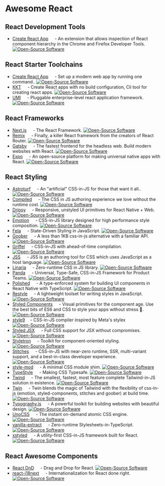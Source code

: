 Awesome React
===

## React Development Tools

- [Create React App](https://github.com/facebook/react-devtools) <img align="bottom" height="13" src="https://img.shields.io/github/stars/facebook/react-devtools.svg?label=" /> - An extension that allows inspection of React component hierarchy in the Chrome and Firefox Developer Tools. [![Open-Source Software][OSS Icon]](https://github.com/facebook/react-devtools)

## React Starter Toolchains

- [Create React App](https://create-react-app.dev/) <img align="bottom" height="13" src="https://img.shields.io/github/stars/facebook/create-react-app.svg?label=" /> - Set up a modern web app by running one command.. [![Open-Source Software][OSS Icon]](https://github.com/facebook/create-react-app)
- [KKT](https://kktjs.github.io/kkt) <img align="bottom" height="13" src="https://img.shields.io/github/stars/kktjs/kkt.svg?label=" /> - Create React apps with no build configuration, Cli tool for creating react apps. [![Open-Source Software][OSS Icon]](https://github.com/kktjs/kkt)
- [UMI](https://umijs.org/) <img align="bottom" height="13" src="https://img.shields.io/github/stars/umijs/umi.svg?label=" /> - Pluggable enterprise-level react application framework. [![Open-Source Software][OSS Icon]](https://github.com/umijs/umi)

## React Frameworks

- [Next.js](https://nextjs.org/) <img align="bottom" height="13" src="https://img.shields.io/github/stars/vercel/next.js.svg?label=" /> - The React Framework. [![Open-Source Software][OSS Icon]](https://github.com/vercel/next.js)
- [Remix](https://remix.run/) <img align="bottom" height="13" src="https://img.shields.io/github/stars/remix-run/remix.svg?label=" /> - Finally, a killer React framework from the creators of React Router. [![Open-Source Software][OSS Icon]](https://github.com/remix-run/remix)
- [Gatsby](https://www.gatsbyjs.com/) <img align="bottom" height="13" src="https://img.shields.io/github/stars/gatsbyjs/gatsby.svg?label=" /> - The fastest frontend for the headless web. Build modern websites with React. [![Open-Source Software][OSS Icon]](https://github.com/gatsbyjs/gatsby)
- [Expo](https://expo.dev) <img align="bottom" height="13" src="https://img.shields.io/github/stars/expo/expo.svg?label=" /> - An open-source platform for making universal native apps with React. [![Open-Source Software][OSS Icon]](https://www.github.com/expo/expo)

## React Styling

- [Astroturf](https://4catalyzer.github.io/astroturf/) <img align="bottom" height="13" src="https://img.shields.io/github/stars/4Catalyzer/astroturf.svg?label=" /> - An "artificial" CSS-in-JS for those that want it all.. [![Open-Source Software][OSS Icon]](https://github.com/4Catalyzer/astroturf)
- [Compiled](https://compiledcssinjs.com/) <img align="bottom" height="13" src="https://img.shields.io/github/stars/atlassian-labs/compiled.svg?label=" /> - The CSS in JS authoring experience we love without the runtime cost. [![Open-Source Software][OSS Icon]](https://github.com/atlassian-labs/compiled)
- [Dripsy](https://dripsy.xyz/) <img align="bottom" height="13" src="https://img.shields.io/github/stars/nandorojo/dripsy.svg?label=" /> - Responsive, unstyled UI primitives for React Native + Web. [![Open-Source Software][OSS Icon]](https://github.com/nandorojo/dripsy)
- [Emotion](https://emotion.sh/) <img align="bottom" height="13" src="https://img.shields.io/github/stars/emotion-js/emotion.svg?label=" /> - CSS-in-JS library designed for high performance style composition. [![Open-Source Software][OSS Icon]](https://github.com/emotion-js/emotion)
- [Fela](http://fela.js.org) <img align="bottom" height="13" src="https://img.shields.io/github/stars/robinweser/fela.svg?label=" /> - State-Driven Styling in JavaScript. [![Open-Source Software][OSS Icon]](https://github.com/robinweser/fela)
- [Goober](https://goober.rocks/) <img align="bottom" height="13" src="https://img.shields.io/github/stars/cristianbote/goober.svg?label=" /> - A less than 1KB css-in-js alternative with a familiar API. [![Open-Source Software][OSS Icon]](https://github.com/cristianbote/goober)
- [Griffel](https://griffel.js.org/) <img align="bottom" height="13" src="https://img.shields.io/github/stars/microsoft/griffel.svg?label=" /> - CSS-in-JS with ahead-of-time compilation. [![Open-Source Software][OSS Icon]](https://github.com/microsoft/griffel)
- [JSS](https://cssinjs.org/) <img align="bottom" height="13" src="https://img.shields.io/github/stars/cssinjs/jss.svg?label=" /> - JSS is an authoring tool for CSS which uses JavaScript as a host language. [![Open-Source Software][OSS Icon]](https://github.com/cssinjs/jss)
- [Linaria](https://linaria.dev/) <img align="bottom" height="13" src="https://img.shields.io/github/stars/callstack/linaria.svg?label=" /> - Zero-runtime CSS in JS library. [![Open-Source Software][OSS Icon]](https://github.com/callstack/linaria)
- [Panda](https://github.com/chakra-ui/panda) <img align="bottom" height="13" src="https://img.shields.io/github/stars/chakra-ui/panda.svg?label=" /> - Universal, Type-Safe, CSS-in-JS Framework for Product Teams. [![Open-Source Software][OSS Icon]](https://github.com/chakra-ui/panda)
- [Polished](https://github.com/Shopify/restyle) <img align="bottom" height="13" src="https://img.shields.io/github/stars/styled-components/polished.svg?label=" /> - A type-enforced system for building UI components in React Native with TypeScript. [![Open-Source Software][OSS Icon]](https://github.com/styled-components/polished)
- [Restyle](https://polished.js.org/) <img align="bottom" height="13" src="https://img.shields.io/github/stars/Shopify/restyle.svg?label=" /> - A lightweight toolset for writing styles in JavaScript. [![Open-Source Software][OSS Icon]](https://github.com/Shopify/restyle)
- [Styled Components](https://styled-components.com/) <img align="bottom" height="13" src="https://img.shields.io/github/stars/styled-components/styled-components.svg?label=" /> - Visual primitives for the component age. Use the best bits of ES6 and CSS to style your apps without stress 💅. [![Open-Source Software][OSS Icon]](https://github.com/styled-components/styled-components)
- [style9](https://github.com/johanholmerin/style9)<img align="bottom" height="13" src="https://img.shields.io/github/stars/johanholmerin/style9.svg?label=" /> - CSS-in-JS compiler inspired by Meta's stylex [![Open-Source Software][OSS Icon]](https://github.com/johanholmerin/style9)
- [Styled JSX](https://github.com/vercel/styled-jsx) <img align="bottom" height="13" src="https://img.shields.io/github/stars/vercel/styled-jsx.svg?label=" /> - Full CSS support for JSX without compromises. [![Open-Source Software][OSS Icon]](https://github.com/vercel/styled-jsx)
- [Styletron](https://www.styletron.org/) <img align="bottom" height="13" src="https://img.shields.io/github/stars/styletron/styletron.svg?label=" /> - Toolkit for component-oriented styling. [![Open-Source Software][OSS Icon]](https://github.com/styletron/styletron)
- [Stitches](https://stitches.dev/) <img align="bottom" height="13" src="https://img.shields.io/github/stars/stitchesjs/stitches.svg?label=" /> - CSS-in-JS with near-zero runtime, SSR, multi-variant support, and a best-in-class developer experience. [![Open-Source Software][OSS Icon]](https://github.com/stitchesjs/stitches)
- [style-mod](https://github.com/marijnh/style-mod) <img align="bottom" height="13" src="https://img.shields.io/github/stars/marijnh/style-mod.svg?label=" /> - A minimal CSS module shim. [![Open-Source Software][OSS Icon]](https://github.com/marijnh/style-mod)
- [TypeStyle](https://typestyle.github.io/) <img align="bottom" height="13" src="https://img.shields.io/github/stars/typestyle/typestyle.svg?label=" /> - Making CSS Typesafe. [![Open-Source Software][OSS Icon]](https://github.com/typestyle/typestyle)
- [Twind](https://twind.dev/) <img align="bottom" height="13" src="https://img.shields.io/github/stars/tw-in-js/twind.svg?label=" /> - The smallest, fastest, most feature complete Tailwind-in-JS solution in existence. [![Open-Source Software][OSS Icon]](https://github.com/tw-in-js/twind)
- [Twin](https://github.com/ben-rogerson/twin.macro) <img align="bottom" height="13" src="https://img.shields.io/github/stars/ben-rogerson/twin.macro.svg?label=" /> - Twin blends the magic of Tailwind with the flexibility of css-in-js (emotion, styled-components, stitches and goober) at build time. [![Open-Source Software][OSS Icon]](https://github.com/ben-rogerson/twin.macro)
- [Typography.js](http://kyleamathews.github.io/typography.js/) <img align="bottom" height="13" src="https://img.shields.io/github/stars/KyleAMathews/typography.js.svg?label=" /> - A powerful toolkit for building websites with beautiful design. [![Open-Source Software][OSS Icon]](https://github.com/KyleAMathews/typography.js)
- [UnoCSS](https://uno.antfu.me) <img align="bottom" height="13" src="https://img.shields.io/github/stars/unocss/unocss.svg?label=" /> - The instant on-demand atomic CSS engine. [![Open-Source Software][OSS Icon]](https://github.com/unocss/unocss)
- [vanilla-extract](https://vanilla-extract.style/) <img align="bottom" height="13" src="https://img.shields.io/github/stars/seek-oss/vanilla-extract.svg?label=" /> - Zero-runtime Stylesheets-in-TypeScript. [![Open-Source Software][OSS Icon]](https://github.com/seek-oss/vanilla-extract)
- [xstyled](https://xstyled.dev/) <img align="bottom" height="13" src="https://img.shields.io/github/stars/gregberge/xstyled.svg?label=" /> - A utility-first CSS-in-JS framework built for React. [![Open-Source Software][OSS Icon]](https://github.com/gregberge/xstyled)

## React Awesome Components

- [React DnD](http://react-dnd.github.io/react-dnd) <img align="bottom" height="13" src="https://img.shields.io/github/stars/react-dnd/react-dnd.svg?label=" /> - Drag and Drop for React. [![Open-Source Software][OSS Icon]](https://github.com/react-dnd/react-dnd)
- [react-i18next](https://react.i18next.com/) <img align="bottom" height="13" src="https://img.shields.io/github/stars/i18next/react-i18next.svg?label=" /> - Internationalization for React done right. [![Open-Source Software][OSS Icon]](https://github.com/i18next/react-i18next)

[hot Icon]: https://jaywcjlove.github.io/sb/ico/min-hot.svg "Hot"
[OSS Icon]: https://jaywcjlove.github.io/sb/ico/min-oss.svg "Open source ui componet on Github"

